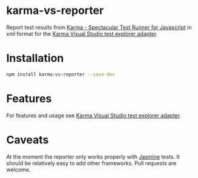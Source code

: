 karma-vs-reporter
================

Report test results from [Karma - Spectacular Test Runner for Javascript](http://karma-runner.github.io/) in xml format for the [Karma Visual Studio test explorer adapter](https://github.com/MortenHoustonLudvigsen/KarmaTestAdapter).

# Installation

```bash
npm install karma-vs-reporter --save-dev
```

# Features
For features and usage see [Karma Visual Studio test explorer adapter](https://github.com/MortenHoustonLudvigsen/KarmaTestAdapter).

# Caveats

At the moment the reporter only works properly with [Jasmine](http://jasmine.github.io/) tests. It should be relatively easy to add other frameworks. Pull requests are welcome.